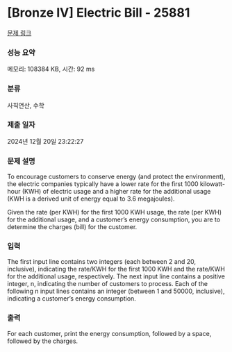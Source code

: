 # [Bronze IV] Electric Bill - 25881 

[문제 링크](https://www.acmicpc.net/problem/25881) 

### 성능 요약

메모리: 108384 KB, 시간: 92 ms

### 분류

사칙연산, 수학

### 제출 일자

2024년 12월 20일 23:22:27

### 문제 설명

<p>To encourage customers to conserve energy (and protect the environment), the electric companies typically have a lower rate for the first 1000 kilowatt-hour (KWH) of electric usage and a higher rate for the additional usage (KWH is a derived unit of energy equal to 3.6 megajoules).</p>

<p>Given the rate (per KWH) for the first 1000 KWH usage, the rate (per KWH) for the additional usage, and a customer’s energy consumption, you are to determine the charges (bill) for the customer.</p>

### 입력 

 <p>The first input line contains two integers (each between 2 and 20, inclusive), indicating the rate/KWH for the first 1000 KWH and the rate/KWH for the additional usage, respectively. The next input line contains a positive integer, n, indicating the number of customers to process. Each of the following n input lines contains an integer (between 1 and 50000, inclusive), indicating a customer’s energy consumption.</p>

### 출력 

 <p>For each customer, print the energy consumption, followed by a space, followed by the charges.</p>

